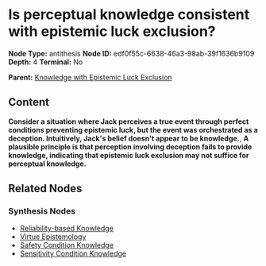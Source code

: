 # Is perceptual knowledge consistent with epistemic luck exclusion?

**Node Type:** antithesis
**Node ID:** edf0f55c-6638-46a3-98ab-39f1636b9109
**Depth:** 4
**Terminal:** No

**Parent:** [Knowledge with Epistemic Luck Exclusion](knowledge-with-epistemic-luck-exclusion-synthesis-125a3d72-3d5d-47cd-8e3f-26317810734f.md)

## Content

**Consider a situation where Jack perceives a true event through perfect conditions preventing epistemic luck, but the event was orchestrated as a deception. Intuitively, Jack's belief doesn't appear to be knowledge.**, **A plausible principle is that perception involving deception fails to provide knowledge, indicating that epistemic luck exclusion may not suffice for perceptual knowledge.**

## Related Nodes

### Synthesis Nodes

- [Reliability-based Knowledge](reliability-based-knowledge-synthesis-b2f40f67-a47e-4f7e-97a6-3fda13a35dc7.md)
- [Virtue Epistemology](virtue-epistemology-synthesis-13d37375-6043-4160-ab67-d4c8bbe3f918.md)
- [Safety Condition Knowledge](safety-condition-knowledge-synthesis-1e66c517-2406-473f-9648-56fe70f5d204.md)
- [Sensitivity Condition Knowledge](sensitivity-condition-knowledge-synthesis-831da4d1-e524-481d-befa-b0b07e0579af.md)
